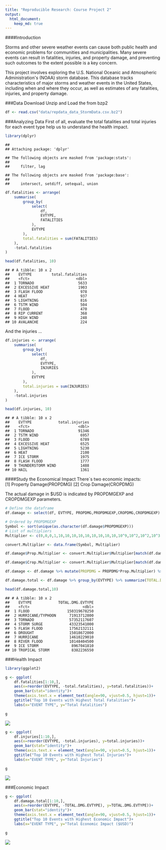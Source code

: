 ```yaml
---
title: "Reproducible Research: Course Project 2"
output: 
  html_document:
    keep_md: true
---
```


####Introduction

Storms and other severe weather events can cause both public health and economic problems for communities and municipalities. Many severe events can result in fatalities, injuries, and property damage, and preventing such outcomes to the extent possible is a key concern.

This project involves exploring the U.S. National Oceanic and Atmospheric Administration's (NOAA) storm database. This database tracks characteristics of major storms and weather events in the United States, including when and where they occur, as well as estimates of any fatalities, injuries, and property damage.


###Data Download
Unzip and Load the from bzp2


```r
df <- read.csv("data/repdata_data_StormData.csv.bz2")
```

###Analyzing Data
First of all, evaluate the total fatalities and total injuries for each event type help us to understand the health impact.


```r
library(dplyr)
```

```
## 
## Attaching package: 'dplyr'
```

```
## The following objects are masked from 'package:stats':
## 
##     filter, lag
```

```
## The following objects are masked from 'package:base':
## 
##     intersect, setdiff, setequal, union
```

```r
df.fatalities <- arrange(
    summarise(
        group_by(
            select(
                df,
                EVTYPE,
                FATALITIES
            ),
            EVTYPE
        ),
        total.fatalities = sum(FATALITIES)
    ),
    -total.fatalities
)

head(df.fatalities, 10)
```

```
## # A tibble: 10 x 2
##    EVTYPE         total.fatalities
##    <fct>                     <dbl>
##  1 TORNADO                    5633
##  2 EXCESSIVE HEAT             1903
##  3 FLASH FLOOD                 978
##  4 HEAT                        937
##  5 LIGHTNING                   816
##  6 TSTM WIND                   504
##  7 FLOOD                       470
##  8 RIP CURRENT                 368
##  9 HIGH WIND                   248
## 10 AVALANCHE                   224
```

And the injuries ...


```r
df.injuries <- arrange(
    summarise(
        group_by(
            select(
                df,
                EVTYPE,
                INJURIES
            ),
            EVTYPE
        ),
        total.injuries = sum(INJURIES)
    ),
    -total.injuries
)

head(df.injuries, 10)
```

```
## # A tibble: 10 x 2
##    EVTYPE            total.injuries
##    <fct>                      <dbl>
##  1 TORNADO                    91346
##  2 TSTM WIND                   6957
##  3 FLOOD                       6789
##  4 EXCESSIVE HEAT              6525
##  5 LIGHTNING                   5230
##  6 HEAT                        2100
##  7 ICE STORM                   1975
##  8 FLASH FLOOD                 1777
##  9 THUNDERSTORM WIND           1488
## 10 HAIL                        1361
```

####Study the Economical Impact
There`s two economic impacts:  
[1] Property Damage(PROPDMG)
[2] Crop Damage(CROPDMG)

The actual damage in $USD is indicated by PROPDMGEXP and CROPDMGEXP parameters.


```r
# Define the dataframe
df.damage <- select(df, EVTYPE, PROPDMG,PROPDMGEXP,CROPDMG,CROPDMGEXP)

# Ordered by PROPDMGEXP
Symbol <- sort(unique(as.character(df.damage$PROPDMGEXP)))
# List of multipliers
Multiplier <- c(0,0,0,1,10,10,10,10,10,10,10,10,10,10^9,10^2,10^2,10^3,10^6,10^6)

convert.Multiplier <- data.frame(Symbol, Multiplier)

df.damage$Prop.Multiplier <- convert.Multiplier$Multiplier[match(df.damage$PROPDMGEXP, convert.Multiplier$Symbol)]

df.damage$Crop.Multiplier <- convert.Multiplier$Multiplier[match(df.damage$CROPDMGEXP, convert.Multiplier$Symbol)]

df.damage <- df.damage %>% mutate(PROPDMG = PROPDMG*Prop.Multiplier) %>% mutate(CROPDMG = CROPDMG*Crop.Multiplier) %>% mutate(TOTAL.DMG = PROPDMG+CROPDMG)

df.damage.total <- df.damage %>% group_by(EVTYPE) %>% summarize(TOTAL.DMG.EVTYPE = sum(TOTAL.DMG))%>% arrange(-TOTAL.DMG.EVTYPE) 

head(df.damage.total,10)
```

```
## # A tibble: 10 x 2
##    EVTYPE            TOTAL.DMG.EVTYPE
##    <fct>                        <dbl>
##  1 FLOOD                 150319678250
##  2 HURRICANE/TYPHOON      71913712800
##  3 TORNADO                57352117607
##  4 STORM SURGE            43323541000
##  5 FLASH FLOOD            17562132111
##  6 DROUGHT                15018672000
##  7 HURRICANE              14610229010
##  8 RIVER FLOOD            10148404500
##  9 ICE STORM               8967041810
## 10 TROPICAL STORM          8382236550
```

###Health Impact


```r
library(ggplot2)

g <- ggplot(
    df.fatalities[1:10,],
    aes(x=reorder(EVTYPE, -total.fatalities), y=total.fatalities))+
    geom_bar(stat="identity")+
    theme(axis.text.x = element_text(angle=90, vjust=0.5, hjust=1))+
    ggtitle("Top 10 Events with Highest Total Fatalities")+
    labs(x="EVENT TYPE", y="Total Fatalities")

g
```

![](PA2_template_files/figure-html/unnamed-chunk-5-1.png)<!-- -->



```r
g <- ggplot(
    df.injuries[1:10,],
    aes(x=reorder(EVTYPE, -total.injuries), y=total.injuries))+
    geom_bar(stat="identity")+
    theme(axis.text.x = element_text(angle=90, vjust=0.5, hjust=1))+
    ggtitle("Top 10 Events with Highest Total Injuries")+
    labs(x="EVENT TYPE", y="Total Injuries")

g
```

![](PA2_template_files/figure-html/unnamed-chunk-6-1.png)<!-- -->

###Economic Impact


```r
g <- ggplot(
    df.damage.total[1:10,],
    aes(x=reorder(EVTYPE, -TOTAL.DMG.EVTYPE), y=TOTAL.DMG.EVTYPE))+
    geom_bar(stat="identity")+
    theme(axis.text.x = element_text(angle=90, vjust=0.5, hjust=1))+
    ggtitle("Top 10 Events with Highest Economic Impact")+
    labs(x="EVENT TYPE", y="Total Economic Impact ($USD)")

g
```

![](PA2_template_files/figure-html/unnamed-chunk-7-1.png)<!-- -->

